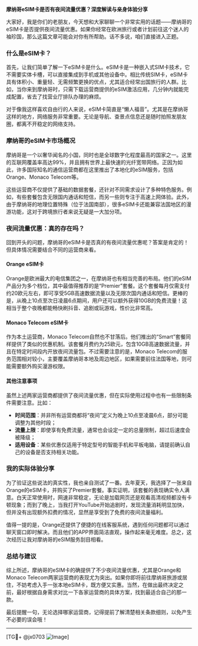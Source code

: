 **摩纳哥eSIM卡是否有夜间流量优惠？深度解读与亲身体验分享**

大家好，我是你们的老朋友，今天想和大家聊聊一个非常实用的话题——摩纳哥的eSIM卡是否提供夜间流量优惠。如果你经常在欧洲旅行或者计划前往这个迷人的袖珍国，那么这篇文章可能会对你有所帮助。话不多说，咱们直接进入正题。

### 什么是eSIM卡？

首先，让我们简单了解一下eSIM卡是什么。eSIM卡是一种嵌入式SIM卡技术，它不需要实体卡槽，可以直接集成到手机或其他设备中。相比传统SIM卡，eSIM卡具有体积小、重量轻、无需频繁更换的优点，尤其适合经常出国旅行的人群。比如，当你来到摩纳哥时，只需下载运营商提供的eSIM激活应用，几分钟内就能完成配置，省去了找营业厅排队办理的麻烦。

对于像我这样喜欢自由行的人来说，eSIM卡简直是“懒人福音”。尤其是在摩纳哥这样的地方，网络服务非常重要。无论是导航、查景点信息还是随时拍照发朋友圈，都离不开稳定的网络支持。

### 摩纳哥的eSIM卡市场概况

摩纳哥是一个以奢华闻名的小国，同时也是全球数字化程度最高的国家之一。这里的互联网覆盖率高达99%，并且拥有世界上最快速的光纤宽带网络。正因为如此，许多国际知名的通信运营商都在这里推出了本地化的eSIM服务，包括Orange、Monaco Telecom等。

这些运营商不仅提供了基础的数据套餐，还针对不同需求设计了多种特色服务。例如，有些套餐包含无限国内通话和短信，而另一些则专注于高速上网体验。此外，由于摩纳哥的地理位置特殊（位于法国南部），很多eSIM卡还能兼容法国地区的漫游功能，这对于跨境旅行者来说无疑是一大加分项。

### 夜间流量优惠：真的存在吗？

回到开头的问题，摩纳哥的eSIM卡是否真的有夜间流量优惠呢？答案是肯定的！但具体情况需要结合不同的运营商来看。

#### Orange eSIM卡
Orange是欧洲最大的电信集团之一，在摩纳哥也有相当完善的布局。他们的eSIM产品分为多个档位，其中最值得推荐的是“Premier”套餐。这个套餐每月仅需支付约20欧元左右，即可享受5GB高速数据流量以及无限次国内通话和短信。更棒的是，从晚上10点至次日凌晨6点期间，用户还可以额外获得10GB的免费流量！这相当于整个夜晚都能畅快刷抖音、追剧或玩游戏，性价比非常高。

#### Monaco Telecom eSIM卡
作为本土运营商，Monaco Telecom自然也不甘落后。他们推出的“Smart”套餐同样提供了类似的优惠机制。该套餐月费约为25欧元，包含10GB高速数据流量，并且在特定时间段内开放夜间流量包。不过需要注意的是，Monaco Telecom的服务范围相对较小，主要覆盖摩纳哥本地及周边地区，如果需要前往法国等地，则可能需要额外购买漫游权限。

#### 其他注意事项
虽然上述两家运营商都提供了夜间流量优惠，但在实际使用过程中也有一些限制条件需要注意。比如：
- **时间范围**：并非所有运营商都将“夜间”定义为晚上10点至凌晨6点，部分可能调整为其他时段；
- **流量上限**：即使享有免费流量，通常也会设定一定的总量限制，超过后速度会被降级；
- **适用设备**：某些优惠仅适用于特定型号的智能手机和平板电脑，请提前确认自己的设备是否支持相关功能。

### 我的实际体验分享

为了验证这些说法的真实性，我也亲自测试了一番。去年夏天，我选择了一张来自Orange的eSIM卡，并购买了Premier套餐。事实证明，该套餐的表现确实令人满意。白天正常使用时，网速非常稳定，无论是加载网页还是观看高清视频都没有卡顿现象；而到了晚上，当我打开YouTube开始追剧时，发现流量消耗明显加快，但并没有出现额外扣费的情况，显然是享受到了免费的夜间流量福利。

值得一提的是，Orange还提供了便捷的在线客服系统，遇到任何问题都可以通过聊天窗口即时解决。而且他们的APP界面简洁直观，操作起来毫无难度。总之，这次经历让我对摩纳哥的eSIM服务刮目相看。

### 总结与建议

综上所述，摩纳哥的eSIM卡的确提供了不少夜间流量优惠，尤其是Orange和Monaco Telecom两家运营商的表现尤为突出。如果你即将前往摩纳哥旅游或居住，不妨考虑入手一张本地eSIM卡，既方便又实惠。当然，在做出最终决定之前，最好根据自身需求对比一下各家运营商的具体方案，找到最适合自己的那一款。

最后提醒一句，无论选择哪家运营商，记得提前了解清楚相关条款细则，以免产生不必要的误会哦！

---

[TG💪+ @jx0703 ![Image](https://github.com/user-attachments/assets/dbca1d08-cadb-493c-b0ec-ad6f7a83f270)]